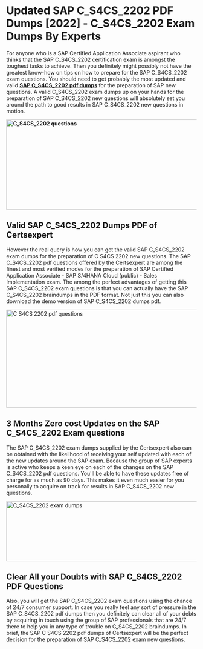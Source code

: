 <h1><strong>Updated SAP C_S4CS_2202 PDF Dumps [2022] - C_S4CS_2202 Exam Dumps By Experts&nbsp;</strong></h1>
<p><span style="font-weight: 400;">For anyone who is a SAP Certified Application Associate aspirant who thinks that the SAP C_S4CS_2202 certification exam is amongst the toughest tasks to achieve. Then you definitely might possibly not have the greatest know-how on tips on how to prepare for the SAP C_S4CS_2202 exam questions. You should need to get probably the most updated and valid <strong><a href="https://www.certsexpert.com/C_S4CS_2202-pdf-questions.html">SAP C_S4CS_2202 pdf dumps</a></strong> for the preparation of SAP new questions. A valid  C_S4CS_2202 exam dumps up on your hands for the preparation of SAP C_S4CS_2202 new questions will absolutely set you around the path to good results in SAP C_S4CS_2202 new questions in motion.</span></p>
<p><span style="font-weight: 400;"><strong><img style="display: block; margin-left: auto; margin-right: auto;" src="https://i.ibb.co/QXh983F/73475278-2429792180625311-4586132736837681152-n.jpg" alt="C_S4CS_2202 questions" width="632" height="238" /></strong></span></p>
<h2><strong>Valid SAP C_S4CS_2202 Dumps PDF of Certsexpert</strong></h2>
<p><span style="font-weight: 400;">However the real query is how you can get the valid SAP C_S4CS_2202 exam dumps for the preparation of C S4CS 2202 new questions. The SAP C_S4CS_2202 pdf questions offered by the Certsexpert are among the finest and most verified modes for the preparation of SAP Certified Application Associate - SAP S/4HANA Cloud (public) - Sales Implementation exam. The among the perfect advantages of getting this SAP C_S4CS_2202 exam questions is that you can actually have the SAP C_S4CS_2202 braindumps in the PDF format. Not just this you can also download the demo version of SAP C_S4CS_2202 dumps pdf.</span></p>
<p><span style="font-weight: 400;"><img style="display: block; margin-left: auto; margin-right: auto;" src="https://i.ibb.co/Jd8hN2L/76714008-3182067705200142-8735104740007870464-n.jpg" alt="C S4CS 2202 pdf questions" width="701" height="259" /></span></p>
<h2><strong>3 Months Zero cost Updates on the SAP C_S4CS_2202 Exam questions</strong></h2>
<p><span style="font-weight: 400;">The SAP C_S4CS_2202 exam dumps supplied by the Certsexpert also can be obtained with the likelihood of receiving your self updated with each of the new updates around the SAP exam. Because the group of SAP experts is active who keeps a keen eye on each of the changes on the SAP C_S4CS_2202 pdf questions. You'll be able to have these updates free of charge for as much as 90 days. This makes it even much easier for you personally to acquire on track for results in SAP C_S4CS_2202 new questions.</span></p>
<p><span style="font-weight: 400;"><a href="https://www.certsexpert.com/C_S4CS_2202-pdf-questions.html"><img style="display: block; margin-left: auto; margin-right: auto;" src="https://i.ibb.co/TMnKrkJ/75398236-424489711531572-5064688549987614720-n.jpg" alt="C_S4CS_2202 exam dumps" width="714" height="158" /></a></span></p>
<h2><strong>Clear All your Doubts with SAP C_S4CS_2202 PDF Questions</strong></h2>
<p>Also, you will get the SAP C_S4CS_2202 exam questions using the chance of 24/7 consumer support. In case you really feel any sort of pressure in the SAP C_S4CS_2202 pdf dumps then you definitely can clear all of your debts by acquiring in touch using the group of SAP professionals that are 24/7 there to help you in any type of trouble on  C_S4CS_2202 braindumps. In brief, the SAP C S4CS 2202 pdf dumps of Certsexpert will be the perfect decision for the preparation of SAP C_S4CS_2202 exam new questions.</p>
